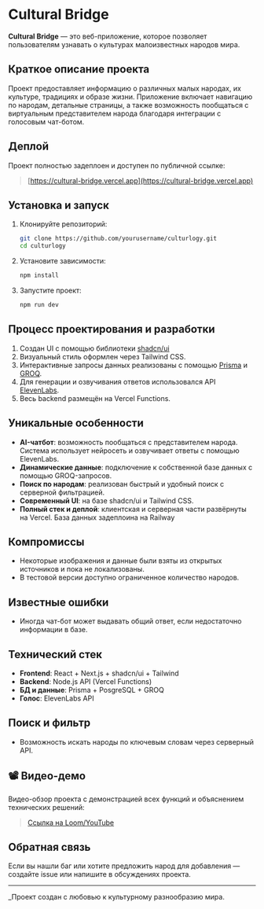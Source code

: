 # Cultural Bridge

**Cultural Bridge** — это веб-приложение, которое позволяет пользователям узнавать о культурах малоизвестных народов мира. 

## Краткое описание проекта

Проект предоставляет информацию о различных малых народах, их культуре, традициях и образе жизни. Приложение включает навигацию по народам, детальные страницы, а также возможность пообщаться с виртуальным представителем народа благодаря интеграции с голосовым чат-ботом.

## Деплой

Проект полностью задеплоен и доступен по публичной ссылке:

> [https://cultural-bridge.vercel.app](https://cultural-bridge.vercel.app)

## Установка и запуск

1. Клонируйте репозиторий:
   ```bash
   git clone https://github.com/yourusername/culturlogy.git
   cd culturlogy
   ```

2. Установите зависимости:
   ```bash
   npm install
   ```

3. Запустите проект:
   ```bash
   npm run dev
   ```

## Процесс проектирования и разработки

1. Создан UI с помощью библиотеки [shadcn/ui](https://ui.shadcn.com/)
2. Визуальный стиль оформлен через Tailwind CSS.
3. Интерактивные запросы данных реализованы с помощью [Prisma](https://www.prisma.io/) и [GROQ](https://www.sanity.io/docs/groq).
4. Для генерации и озвучивания ответов использовался API [ElevenLabs](https://www.elevenlabs.io/).
5. Весь backend размещён на Vercel Functions.

## Уникальные особенности

- **AI-чатбот**: возможность пообщаться с представителем народа. Система использует нейросеть и озвучивает ответы с помощью ElevenLabs.
- **Динамические данные**: подключение к собственной базе данных с помощью GROQ-запросов.
- **Поиск по народам**: реализован быстрый и удобный поиск с серверной фильтрацией.
- **Современный UI**: на базе shadcn/ui и Tailwind CSS.
- **Полный стек и деплой**: клиентская и серверная части развёрнуты на Vercel. База данных задеплоина на Railway

## Компромиссы

- Некоторые изображения и данные были взяты из открытых источников и пока не локализованы.
- В тестовой версии доступно ограниченное количество народов.

## Известные ошибки

- Иногда чат-бот может выдавать общий ответ, если недостаточно информации в базе.

## Технический стек

- **Frontend**: React + Next.js + shadcn/ui + Tailwind
- **Backend**: Node.js API (Vercel Functions)
- **БД и данные**: Prisma + PosgreSQL + GROQ
- **Голос**: ElevenLabs API

## Поиск и фильтр

- Возможность искать народы по ключевым словам через серверный API.

## 📽 Видео-демо

Видео-обзор проекта с демонстрацией всех функций и объяснением технических решений:
> [Ссылка на Loom/YouTube](https://loom.com/share/your-demo-link)

## Обратная связь

Если вы нашли баг или хотите предложить народ для добавления — создайте issue или напишите в обсуждениях проекта.

---

_Проект создан с любовью к культурному разнообразию мира.
